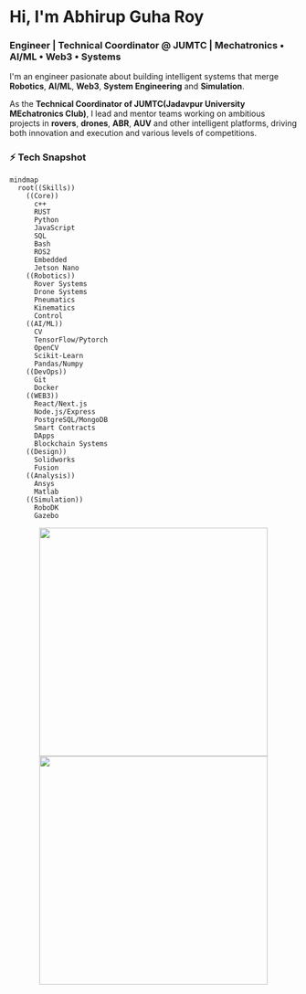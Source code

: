 <!-- Meet -->
#  Hi, I'm Abhirup Guha Roy  

###  Engineer | Technical Coordinator @ JUMTC | Mechatronics • AI/ML • Web3 • Systems 

I'm an engineer pasionate about building intelligent systems that merge **Robotics**, **AI/ML**, **Web3**, **System Engineering** and **Simulation**.

As the **Technical Coordinator of JUMTC(Jadavpur University MEchatronics Club)**, I lead and mentor teams working on ambitious projects in **rovers**, **drones**, **ABR**, **AUV** and other intelligent platforms, driving both innovation and execution and various levels of competitions.




### ⚡ Tech Snapshot

```mermaid
mindmap
  root((Skills))
    ((Core))
      c++
      RUST
      Python
      JavaScript
      SQL
      Bash
      ROS2
      Embedded
      Jetson Nano
    ((Robotics))
      Rover Systems
      Drone Systems
      Pneumatics
      Kinematics
      Control
    ((AI/ML))
      CV
      TensorFlow/Pytorch
      OpenCV
      Scikit-Learn
      Pandas/Numpy
    ((DevOps))
      Git
      Docker
    ((WEB3))
      React/Next.js
      Node.js/Express
      PostgreSQL/MongoDB
      Smart Contracts
      DApps
      Blockchain Systems
    ((Design))
      Solidworks
      Fusion
    ((Analysis))
      Ansys
      Matlab
    ((Simulation))
      RoboDK
      Gazebo
```

<p align="center">
  <img src="https://github-readme-stats.vercel.app/api?username=RSWDevian&show_icons=true&theme=dark" width="400">
  <img src="https://github-readme-streak-stats.herokuapp.com?user=RSWDevian&theme=dark&hide_border=true" width="400">
</p>

